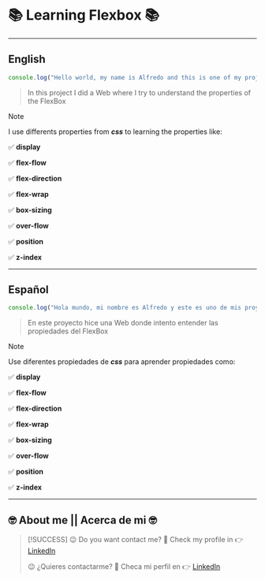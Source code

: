 # :books: Learning Flexbox :books: #

---
## English
```javascript
console.log("Hello world, my name is Alfredo and this is one of my projects"); 

```
> In this project I did a Web where I try to understand the properties of the FlexBox

>[!NOTE]
>I use differents properties from ***css*** to learning the properties like:
>
>:white_check_mark: **display**
>
>:white_check_mark: **flex-flow**
>
>:white_check_mark: **flex-direction**
>
>:white_check_mark: **flex-wrap**
>
>:white_check_mark: **box-sizing**
>
>:white_check_mark: **over-flow**
>
>:white_check_mark: **position**
>
>:white_check_mark: **z-index**

---

## Español
```javascript
console.log("Hola mundo, mi nombre es Alfredo y este es uno de mis proyectos"); 

```
> En este proyecto hice una Web donde intento entender las propiedades del FlexBox

> [!NOTE]
> Use diferentes propiedades de ***css*** para aprender propiedades como:
>
> :white_check_mark: **display**
>
> :white_check_mark: **flex-flow**
>
> :white_check_mark: **flex-direction**
>
> :white_check_mark: **flex-wrap**
>
> :white_check_mark: **box-sizing**
>
> :white_check_mark: **over-flow**
>
> :white_check_mark: **position**
>
> :white_check_mark: **z-index**

---

## :nerd_face: **About me** || **Acerca de mi** :nerd_face: ##

>[!SUCCESS]
> :wink: Do you want contact me? :eyes: Check my profile in :point_right: [LinkedIn](https://www.linkedin.com/in/alfredo-rodríguez-orenday-73a14a215/ "Alfredo Rdz O")  
>
> :wink: ¿Quieres contactarme? :eyes: Checa mi perfil en :point_right: [LinkedIn](https://www.linkedin.com/in/alfredo-rodríguez-orenday-73a14a215/ "Alfredo Rdz O") 